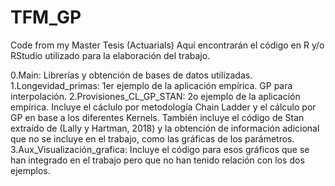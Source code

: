 # TFM_GP
Code from my Master Tesis (Actuarials)
Aquí encontrarán el código en R y/o RStudio utilizado para la elaboración del trabajo.

0.Main: Librerías y obtención de bases de datos utilizadas.
1.Longevidad_primas: 1er ejemplo de la aplicación empírica. GP para interpolación.
2.Provisiones_CL_GP_STAN: 2o ejemplo de la aplicación empírica. Incluye el cáclulo por metodología Chain Ladder y el cálculo por GP en base a los diferentes Kernels. También incluye el código de Stan extraído de (Lally y Hartman, 2018) y la obtención de información adicional que no se incluye en el trabajo, como las gráficas de los parámetros.
3.Aux_Visualización_grafica: Incluye el código para esos gráficos que se han integrado en el trabajo pero que no han tenido relación con los dos ejemplos.
